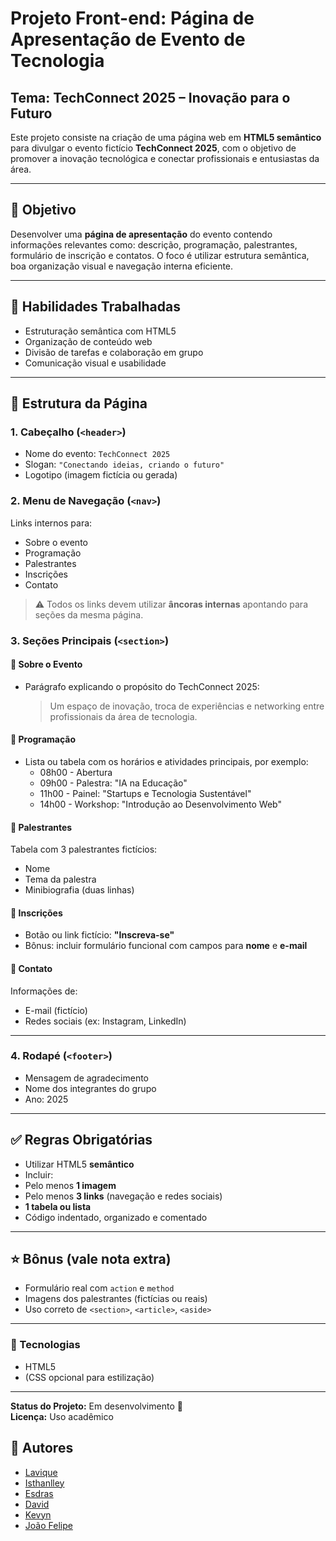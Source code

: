 # Projeto Front-end: Página de Apresentação de Evento de Tecnologia

## Tema: **TechConnect 2025 – Inovação para o Futuro**

Este projeto consiste na criação de uma página web em **HTML5 semântico** para divulgar o evento fictício **TechConnect 2025**, com o objetivo de promover a inovação tecnológica e conectar profissionais e entusiastas da área.

---

## 🎯 Objetivo

Desenvolver uma **página de apresentação** do evento contendo informações relevantes como: descrição, programação, palestrantes, formulário de inscrição e contatos. O foco é utilizar estrutura semântica, boa organização visual e navegação interna eficiente.

---

## 🧠 Habilidades Trabalhadas

- Estruturação semântica com HTML5
- Organização de conteúdo web
- Divisão de tarefas e colaboração em grupo
- Comunicação visual e usabilidade

---

## 🧱 Estrutura da Página

### 1. **Cabeçalho (`<header>`)**
- Nome do evento: `TechConnect 2025`
- Slogan: `"Conectando ideias, criando o futuro"`
- Logotipo (imagem fictícia ou gerada)

### 2. **Menu de Navegação (`<nav>`)**
Links internos para:
- Sobre o evento
- Programação
- Palestrantes
- Inscrições
- Contato

> ⚠️ Todos os links devem utilizar **âncoras internas** apontando para seções da mesma página.

### 3. **Seções Principais (`<section>`)**

#### 🔹 Sobre o Evento
- Parágrafo explicando o propósito do TechConnect 2025: 
  > Um espaço de inovação, troca de experiências e networking entre profissionais da área de tecnologia.

#### 🔹 Programação
- Lista ou tabela com os horários e atividades principais, por exemplo:
    - 08h00 - Abertura
    - 09h00 - Palestra: "IA na Educação"
    - 11h00 - Painel: "Startups e Tecnologia Sustentável"
    - 14h00 - Workshop: "Introdução ao Desenvolvimento Web"


#### 🔹 Palestrantes
Tabela com 3 palestrantes fictícios:
- Nome
- Tema da palestra
- Minibiografia (duas linhas)

#### 🔹 Inscrições
- Botão ou link fictício: **"Inscreva-se"**
- Bônus: incluir formulário funcional com campos para **nome** e **e-mail**

#### 🔹 Contato
Informações de:
- E-mail (fictício)
- Redes sociais (ex: Instagram, LinkedIn)

---

### 4. **Rodapé (`<footer>`)**
- Mensagem de agradecimento
- Nome dos integrantes do grupo
- Ano: 2025

---

## ✅ Regras Obrigatórias

- Utilizar HTML5 **semântico**
- Incluir:
- Pelo menos **1 imagem**
- Pelo menos **3 links** (navegação e redes sociais)
- **1 tabela ou lista**
- Código indentado, organizado e comentado

---

## ⭐ Bônus (vale nota extra)

- Formulário real com `action` e `method`
- Imagens dos palestrantes (fictícias ou reais)
- Uso correto de `<section>`, `<article>`, `<aside>`

---

### 🔧 Tecnologias

- HTML5
- (CSS opcional para estilização)

---

**Status do Projeto:** Em desenvolvimento 🔄  
**Licença:** Uso acadêmico

## 👥 Autores

- [Lavique](https://github.com/LaviqueDias/)  
- [Isthanlley](https://github.com/Isthanlley)  
- [Esdras]()  
- [David](https://github.com/david93dev)  
- [Kevyn](https://github.com/kevynlohan05)  
- [João Felipe](https://github.com/joaofelipe05)